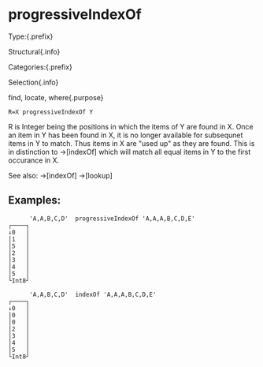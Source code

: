 # progressiveIndexOf

Type:{.prefix}

Structural{.info}

Categories:{.prefix}

Selection{.info}

find, locate, where{.purpose}

~~~
R=X progressiveIndexOf Y
~~~

R is Integer being the positions in which the items of Y
are found in X. Once an item in Y has been found in X, it
is no longer available for subsequnet items in Y to match.
Thus items in X are "used up" as they are found. This is in
distinction to →[indexOf] which will match all equal items in Y
to the first occurance in X.

See also: →[indexOf] →[lookup]

## Examples:

~~~
      'A,A,B,C,D'  progressiveIndexOf 'A,A,A,B,C,D,E'
┌────┐
↓0   │
│1   │
│5   │
│2   │
│3   │
│4   │
│5   │
└Int8┘

      'A,A,B,C,D'  indexOf 'A,A,A,B,C,D,E'
┌────┐
↓0   │
│0   │
│0   │
│2   │
│3   │
│4   │
│5   │
└Int8┘
~~~

